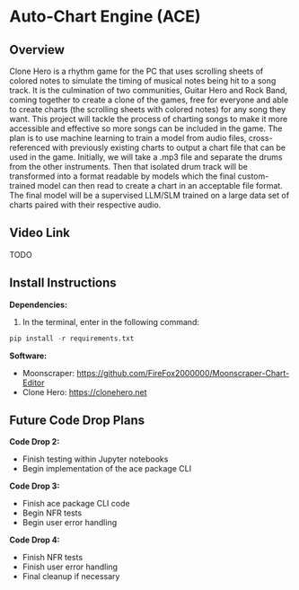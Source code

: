 # Auto-Chart Engine (ACE)

## Overview
Clone Hero is a rhythm game for the PC that uses scrolling sheets of colored notes to simulate the timing of musical notes being hit to a song track. It is the culmination of two communities, Guitar Hero and Rock Band, coming together to create a clone of the games, free for everyone and able to create charts (the scrolling sheets with colored notes) for any song they want. This project will tackle the process of charting songs to make it more accessible and effective so more songs can be included in the game. The plan is to use machine learning to train a model from audio files, cross-referenced with previously existing charts to output a chart file that can be used in the game. Initially, we will take a .mp3 file and separate the drums from the other instruments. Then that isolated drum track will be transformed into a format readable by models which the final custom-trained model can then read to create a chart in an acceptable file format. The final model will be a supervised LLM/SLM trained on a large data set of charts paired with their respective audio.

## Video Link
TODO

## Install Instructions
**Dependencies:**
1. In the terminal, enter in the following command:
```Python
pip install -r requirements.txt
```

**Software:**
- Moonscraper: https://github.com/FireFox2000000/Moonscraper-Chart-Editor
- Clone Hero: https://clonehero.net

## Future Code Drop Plans
**Code Drop 2:**
- Finish testing within Jupyter notebooks
- Begin implementation of the ace package CLI

**Code Drop 3:**
- Finish ace package CLI code
- Begin NFR tests
- Begin user error handling

**Code Drop 4:**
- Finish NFR tests
- Finish user error handling
- Final cleanup if necessary